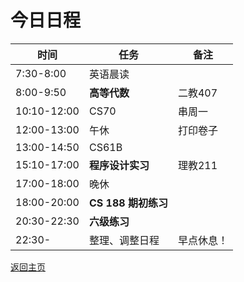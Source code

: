 # 今日日程

| 时间        | 任务                 | 备注       |
| ----------- | -------------------- | ---------- |
| 7:30-8:00   | 英语晨读             |            |
| 8:00-9:50   | **高等代数**         | 二教407    |
| 10:10-12:00 | CS70     | 串周一    |
| 12:00-13:00 | 午休                 | 打印卷子   |
| 13:00-14:50 | CS61B                |            |
| 15:10-17:00 | **程序设计实习**    | 理教211    |
| 17:00-18:00 | 晚休                 |            |
| 18:00-20:00 | **CS 188 期初练习** |            |
| 20:30-22:30 | **六级练习**  |            |
| 22:30-      | 整理、调整日程       | 早点休息！ |

[返回主页](/public)